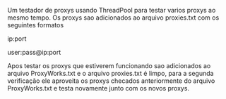 Um testador de proxys usando ThreadPool para testar varios proxys ao mesmo tempo.
Os proxys sao adicionados ao arquivo proxies.txt com os seguintes formatos

ip:port

user:pass@ip:port

Apos testar os proxys que estiverem funcionando sao adicionados ao arquivo ProxyWorks.txt e o arquivo proxies.txt é limpo, para a segunda verificação ele aproveita os proxys checados anteriormente do arquivo ProxyWorks.txt e testa novamente junto com os novos proxys.


